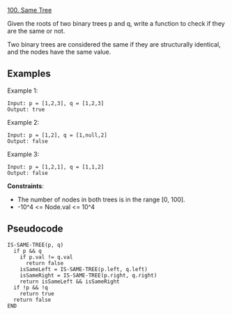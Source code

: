 [100. Same Tree](https://leetcode.com/problems/same-tree/)

Given the roots of two binary trees p and q, write a function to check if they are the same or not.

Two binary trees are considered the same if they are structurally identical, and the nodes have the same value.

## Examples

Example 1:

```
Input: p = [1,2,3], q = [1,2,3]
Output: true
```

Example 2:

```
Input: p = [1,2], q = [1,null,2]
Output: false
```

Example 3:

```
Input: p = [1,2,1], q = [1,1,2]
Output: false
```

**Constraints**:

-   The number of nodes in both trees is in the range [0, 100].
-   -10^4 <= Node.val <= 10^4

## Pseudocode

```
IS-SAME-TREE(p, q)
  if p && q
    if p.val != q.val
      return false
    isSameLeft = IS-SAME-TREE(p.left, q.left)
    isSameRight = IS-SAME-TREE(p.right, q.right)
    return isSameLeft && isSameRight
  if !p && !q
    return true
  return false
END
```
